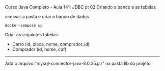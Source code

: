Curso Java Completo - Aula 141: JDBC pt 02 Criando o banco e as tabelas

acessar a pasta e criar o banco de dados

```docker-compose up```

Criar as seguintes tabelas:

- Carro (id, placa, nome, comprador_id)
- Comprador (id, nome, cpf)
-----------
Add o arquivo "mysql-connector-java-8.0.25.jar" na pasta lib do projeto